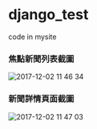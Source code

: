 # django_test
code in mysite

### 焦點新聞列表截圖
![2017-12-02 11 46 34](https://user-images.githubusercontent.com/34163847/33511559-a823b3a4-d757-11e7-9ffc-2ad71b2eb9ab.png)
### 新聞詳情頁面截圖
![2017-12-02 11 47 03](https://user-images.githubusercontent.com/34163847/33511560-a90d7c3c-d757-11e7-8f87-9a64addb0818.png)
